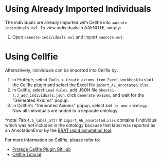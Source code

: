 # Using Already Imported Individuals
The individuals are already imported with Cellfie into ```aaenote-individuals.owl```. To view individuals in AAENOTE, simply: 
1. Open ```aaenote-individuals.owl``` and import ```aaenote.owl```.


# Using Cellfie
Alternatively, individuals can be imported into Cellfie by:
1. In Protégé, select ```Tools > Create axioms from Excel workbook``` to start the Cellfie plugin and select 
 the Excel file ```import_AE_annotated.xlsx```. 
2. In Cellfie, select ```Load Rules```, add JSON file ```Sheets1-7.3_add_individuals.json```, click ```Generate Axioms```, and wait for the "Generated Axioms" popup.
3. In Cellfie's "Generated Axioms" popup, select ```Add to new ontology```.  Now all individuals are added to a separate ontology.



*note: Tab ```4.5_label_attr``` in ```import_AE_annotated.xlsx``` contains 1 individual which was not included in the ontology because that label was reported as an AnnotationError by the [BRAT rapid annotation tool](https://brat.nlplab.org/). 



For more information on Cellfie, please refer to:
  - [Protégé Cellfie Plugin GitHub](https://github.com/protegeproject/cellfie-plugin)
  - [Cellfie Tutorial](https://github.com/protegeproject/cellfie-plugin/wiki/Grocery-Tutorial)
